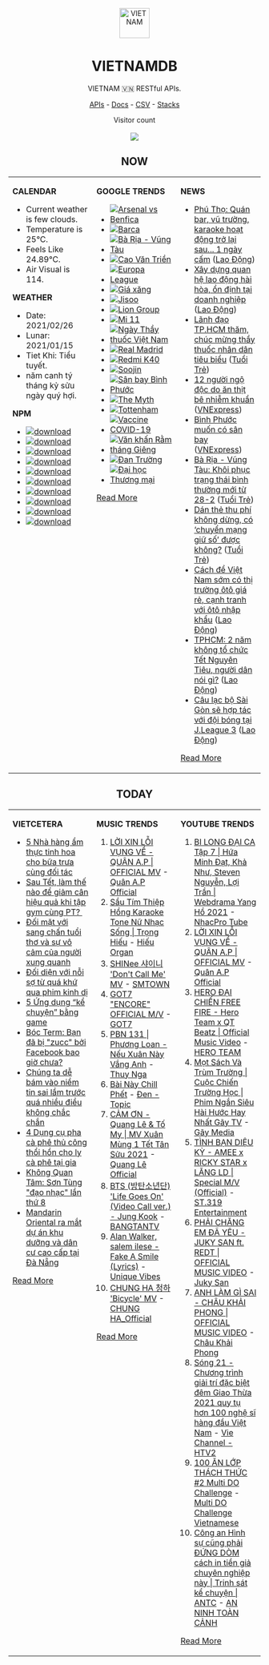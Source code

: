 <p align="center"><img src="https://raw.githubusercontent.com/vietnamdb/vietnamdb/master/images/top.png" alt="VIETNAM" height="60"/></p>
<h1 align="center">VIETNAMDB</h1>
<p align="center">VIETNAM 🇻🇳 RESTful APIs.</p>
<p align="center">
  <a href="https://vietnamdb.herokuapp.com/api">APIs</a> -
  <a href="https://vietnamdb.github.io/#/">Docs</a> -
  <a href="https://github.com/vietnamdb/vietnamdb/tree/master/docs">CSV</a> -
  <a href="https://github.com/vietnamdb/vietnamdb/tree/master/docs/stacks">Stacks</a>
</p>
<p align="center"> 
  Visitor count<br><br>
  <img src="https://profile-counter.glitch.me/vietnamdb/count.svg" />
</p>


<h2 align="center">NOW</h2>

<table style="width:100%"><tbody style="width:100%"><tr><td valign="top" width="33%">

**CALENDAR**

- Current weather is few clouds.
- Temperature is 25°C.
- Feels Like 24.89°C.
- Air Visual is 114.

**WEATHER**

- Date: 2021/02/26
- Lunar: 2021/01/15
- Tiet Khi: Tiểu tuyết.
- năm canh tý tháng kỷ sửu ngày quý hợi.

**NPM**

- [![download](https://img.shields.io/npm/dm/giaohangnhanh.svg?style=flat-square&label=giaohangnhanh&color=red)](https://www.npmjs.com/package/giaohangnhanh)
- [![download](https://img.shields.io/npm/dm/onepay.svg?style=flat-square&label=onepay&color=red)](https://www.npmjs.com/package/onepay)
- [![download](https://img.shields.io/npm/dm/vietcetera.svg?style=flat-square&label=vietcetera&color=red)](https://www.npmjs.com/package/vietcetera)
- [![download](https://img.shields.io/npm/dm/vietnambanks.svg?style=flat-square&label=vietnambanks&color=red)](https://www.npmjs.com/package/vietnambanks)
- [![download](https://img.shields.io/npm/dm/vietnamgovernment.svg?style=flat-square&label=vietnamgovernment&color=red)](https://www.npmjs.com/package/vietnamgovernment)
- [![download](https://img.shields.io/npm/dm/vietnamnews.svg?style=flat-square&label=vietnamnews&color=red)](https://www.npmjs.com/package/vietnamnews)
- [![download](https://img.shields.io/npm/dm/vnapis.svg?style=flat-square&label=vnapis&color=red)](https://www.npmjs.com/package/vnapis)
- [![download](https://img.shields.io/npm/dm/vnpay.svg?style=flat-square&label=vnpay&color=red)](https://www.npmjs.com/package/vnpay)
- [![download](https://img.shields.io/npm/dm/vtcpay.svg?style=flat-square&label=vtcpay&color=red)](https://www.npmjs.com/package/vtcpay)
- [![download](https://img.shields.io/npm/dm/zalopay.svg?style=flat-square&label=zalopay&color=red)](https://www.npmjs.com/package/zalopay)

</td><td valign="top" width="33%">

**GOOGLE TRENDS**

- [![Arsenal vs Benfica](https://img.shields.io/static/v1?label=Arsenal%20vs%20Benfica&message=google&color=red&style=flat-square)](https://www.google.com/search?q=Arsenal%20vs%20Benfica)
- [![Barca](https://img.shields.io/static/v1?label=Barca&message=google&color=red&style=flat-square)](https://www.google.com/search?q=Barca)
- [![Bà Rịa - Vũng Tàu](https://img.shields.io/static/v1?label=B%C3%A0%20R%E1%BB%8Ba%20-%20V%C5%A9ng%20T%C3%A0u&message=google&color=red&style=flat-square)](https://www.google.com/search?q=B%C3%A0%20R%E1%BB%8Ba%20-%20V%C5%A9ng%20T%C3%A0u)
- [![Cao Văn Triền](https://img.shields.io/static/v1?label=Cao%20V%C4%83n%20Tri%E1%BB%81n&message=google&color=red&style=flat-square)](https://www.google.com/search?q=Cao%20V%C4%83n%20Tri%E1%BB%81n)
- [![Europa League](https://img.shields.io/static/v1?label=Europa%20League&message=google&color=red&style=flat-square)](https://www.google.com/search?q=Europa%20League)
- [![Giá xăng](https://img.shields.io/static/v1?label=Gi%C3%A1%20x%C4%83ng&message=google&color=red&style=flat-square)](https://www.google.com/search?q=Gi%C3%A1%20x%C4%83ng)
- [![Jisoo](https://img.shields.io/static/v1?label=Jisoo&message=google&color=red&style=flat-square)](https://www.google.com/search?q=Jisoo)
- [![Lion Group](https://img.shields.io/static/v1?label=Lion%20Group&message=google&color=red&style=flat-square)](https://www.google.com/search?q=Lion%20Group)
- [![Mi 11](https://img.shields.io/static/v1?label=Mi%2011&message=google&color=red&style=flat-square)](https://www.google.com/search?q=Mi%2011)
- [![Ngày Thầy thuốc Việt Nam](https://img.shields.io/static/v1?label=Ng%C3%A0y%20Th%E1%BA%A7y%20thu%E1%BB%91c%20Vi%E1%BB%87t%20Nam&message=google&color=red&style=flat-square)](https://www.google.com/search?q=Ng%C3%A0y%20Th%E1%BA%A7y%20thu%E1%BB%91c%20Vi%E1%BB%87t%20Nam)
- [![Real Madrid](https://img.shields.io/static/v1?label=Real%20Madrid&message=google&color=red&style=flat-square)](https://www.google.com/search?q=Real%20Madrid)
- [![Redmi K40](https://img.shields.io/static/v1?label=Redmi%20K40&message=google&color=red&style=flat-square)](https://www.google.com/search?q=Redmi%20K40)
- [![Soojin](https://img.shields.io/static/v1?label=Soojin&message=google&color=red&style=flat-square)](https://www.google.com/search?q=Soojin)
- [![Sân bay Bình Phước](https://img.shields.io/static/v1?label=S%C3%A2n%20bay%20B%C3%ACnh%20Ph%C6%B0%E1%BB%9Bc&message=google&color=red&style=flat-square)](https://www.google.com/search?q=S%C3%A2n%20bay%20B%C3%ACnh%20Ph%C6%B0%E1%BB%9Bc)
- [![The Myth](https://img.shields.io/static/v1?label=The%20Myth&message=google&color=red&style=flat-square)](https://www.google.com/search?q=The%20Myth)
- [![Tottenham](https://img.shields.io/static/v1?label=Tottenham&message=google&color=red&style=flat-square)](https://www.google.com/search?q=Tottenham)
- [![Vaccine COVID-19](https://img.shields.io/static/v1?label=Vaccine%20COVID-19&message=google&color=red&style=flat-square)](https://www.google.com/search?q=Vaccine%20COVID-19)
- [![Văn khấn Rằm tháng Giêng](https://img.shields.io/static/v1?label=V%C4%83n%20kh%E1%BA%A5n%20R%E1%BA%B1m%20th%C3%A1ng%20Gi%C3%AAng&message=google&color=red&style=flat-square)](https://www.google.com/search?q=V%C4%83n%20kh%E1%BA%A5n%20R%E1%BA%B1m%20th%C3%A1ng%20Gi%C3%AAng)
- [![Đan Trường](https://img.shields.io/static/v1?label=%C4%90an%20Tr%C6%B0%E1%BB%9Dng&message=google&color=red&style=flat-square)](https://www.google.com/search?q=%C4%90an%20Tr%C6%B0%E1%BB%9Dng)
- [![Đại học Thương mại](https://img.shields.io/static/v1?label=%C4%90%E1%BA%A1i%20h%E1%BB%8Dc%20Th%C6%B0%C6%A1ng%20m%E1%BA%A1i&message=google&color=red&style=flat-square)](https://www.google.com/search?q=%C4%90%E1%BA%A1i%20h%E1%BB%8Dc%20Th%C6%B0%C6%A1ng%20m%E1%BA%A1i)

[Read More](https://trends.google.com/trends/?geo=VN)

</td><td valign="top" width="33%">

**NEWS**

- [Phú Thọ: Quán bar, vũ trường, karaoke hoạt động trở lại sau... 1 ngày cấm](https://laodong.vn/xa-hoi/phu-tho-quan-bar-vu-truong-karaoke-hoat-dong-tro-lai-sau-1-ngay-cam-883976.ldo) ([Lao Động](https://laodong.vn))
- [Xây dựng quan hệ lao động hài hòa, ổn định tại doanh nghiệp](https://laodong.vn/cong-doan/xay-dung-quan-he-lao-dong-hai-hoa-on-dinh-tai-doanh-nghiep-883979.ldo) ([Lao Động](https://laodong.vn))
- [Lãnh đạo TP.HCM thăm, chúc mừng thầy thuốc nhân dân tiêu biểu](https://tuoitre.vn/lanh-dao-tp-hcm-tham-chuc-mung-thay-thuoc-nhan-dan-tieu-bieu-20210226150159985.htm) ([Tuổi Trẻ](https://tuoitre.vn))
- [12 người ngộ độc do ăn thịt bê nhiễm khuẩn](https://vnexpress.net/12-nguoi-ngo-doc-do-an-thit-be-nhiem-khuan-4240747.html) ([VNExpress](https://vnexpress.net))
- [Bình Phước muốn có sân bay](https://vnexpress.net/binh-phuoc-muon-co-san-bay-4240660.html) ([VNExpress](https://vnexpress.net))
- [Bà Rịa - Vũng Tàu: Khôi phục trạng thái bình thường mới từ 28-2](https://tuoitre.vn/ba-ria-vung-tau-khoi-phuc-trang-thai-binh-thuong-moi-tu-28-2-20210226175422943.htm) ([Tuổi Trẻ](https://tuoitre.vn))
- [Dán thẻ thu phí không dừng, có ‘chuyển mạng giữ số’ được không?](https://tuoitre.vn/dan-the-thu-phi-khong-dung-co-chuyen-mang-giu-so-duoc-khong-20210226123103467.htm) ([Tuổi Trẻ](https://tuoitre.vn))
- [Cách để Việt Nam sớm có thị trường ôtô giá rẻ, cạnh tranh với ôtô nhập khẩu](https://laodong.vn/video/cach-de-viet-nam-som-co-thi-truong-oto-gia-re-canh-tranh-voi-oto-nhap-khau-883683.ldo) ([Lao Động](https://laodong.vn))
- [TPHCM: 2 năm không tổ chức Tết Nguyên Tiêu, người dân nói gì?](https://laodong.vn/video/tphcm-2-nam-khong-to-chuc-tet-nguyen-tieu-nguoi-dan-noi-gi-883661.ldo) ([Lao Động](https://laodong.vn))
- [Câu lạc bộ Sài Gòn sẽ hợp tác với đội bóng tại J.League 3](https://laodong.vn/the-thao/cau-lac-bo-sai-gon-se-hop-tac-voi-doi-bong-tai-jleague-3-883944.ldo) ([Lao Động](https://laodong.vn))

[Read More](docs/news/README.md)

</td></tr></tbody></table>

<h2 align="center">TODAY</h2>

<table style="width:100%"><tbody style="width:100%"><tr><td valign="top" width="33%">

**VIETCETERA**

- [5 Nhà hàng ẩm thực tinh hoa cho bữa trưa cùng đối tác](https://vietcetera.com/vn/5-chon-an-trua-cho-dan-van-phong)
- [Sau Tết, làm thế nào để giảm cân hiệu quả khi tập gym cùng PT? ](https://vietcetera.com/vn/sau-tet-lam-the-nao-de-giam-can-hieu-qua-khi-tap-gym-cung-pt)
- [Đối mặt với sang chấn tuổi thơ và sự vô cảm của người xung quanh](https://vietcetera.com/vn/doi-mat-voi-sang-chan-tuoi-tho-va-su-vo-cam-cua-nguoi-xung-quanh)
- [Đối diện với nỗi sợ từ quá khứ qua phim kinh dị](https://vietcetera.com/vn/nhung-tac-pham-kinh-di-chat-chua-noi-dau-con-nguoi-cua-mike-flanagan)
- [5 Ứng dụng “kể chuyện” bằng game](https://vietcetera.com/vn/5-ung-dung-ke-chuyen-bang-game)
- [Bóc Term: Bạn đã bị "zucc" bởi Facebook bao giờ chưa?](https://vietcetera.com/vn/boc-term-ban-da-bi-zucc-boi-facebook-bao-gio-chua)
- [Chúng ta dễ bám vào niềm tin sai lầm trước quá nhiều điều không chắc chắn](https://vietcetera.com/vn/truoc-qua-nhieu-dieu-khong-chac-chan-chung-ta-de-bam-vao-niem-tin-sai-lam)
- [4 Dụng cụ pha cà phê thủ công thổi hồn cho ly cà phê tại gia ](https://vietcetera.com/vn/4-dung-cu-pha-ca-phe-thu-cong-thoi-hon-cho-ly-ca-phe-tai-gia)
- [Không Quan Tâm: Sơn Tùng "đạo nhạc" lần thứ 8](https://vietcetera.com/vn/khong-quan-tam-son-tung-dao-nhac-lan-thu-8)
- [Mandarin Oriental ra mắt dự án khu dưỡng và dân cư cao cấp tại Đà Nẵng](https://vietcetera.com/vn/mandarin-oriental-ra-mat-du-an-khu-duong-va-dan-cu-cao-cap-tai-da-nang)

[Read More](https://vietcetera.com/)

</td><td valign="top" width="33%">

**MUSIC TRENDS**

01. [LỜI XIN LỖI VỤNG VỀ - QUÂN A.P | OFFICIAL MV](https://www.youtube.com/watch?v=LhTwcqI71n0) - [Quân A.P Official](https://www.youtube.com/channel/UCXKnIgvBwPV6G-uT7gBXhcA)
02. [Sầu Tím Thiệp Hồng Karaoke Tone Nữ Nhạc Sống | Trọng Hiếu](https://www.youtube.com/watch?v=BRMjeHz412Q) - [Hiếu Organ](https://www.youtube.com/channel/UCWEYgC77_ZlbDxStQyzOwfA)
03. [SHINee 샤이니 'Don't Call Me' MV](https://www.youtube.com/watch?v=p6OoY6xneI0) - [SMTOWN](https://www.youtube.com/channel/UCEf_Bc-KVd7onSeifS3py9g)
04. [GOT7 "ENCORE" OFFICIAL M/V](https://www.youtube.com/watch?v=tAe0yUEzAaI) - [GOT7](https://www.youtube.com/channel/UCNtZPzvkjjB3EuPMNY71cmA)
05. [PBN 131 | Phương Loan - Nếu Xuân Này Vắng Anh](https://www.youtube.com/watch?v=IvkgmzWH_wk) - [Thuy Nga](https://www.youtube.com/channel/UC7nMrW3baKp0dA5Tz9ulVYQ)
06. [Bài Này Chill Phết](https://www.youtube.com/watch?v=eJZ65JSoM6I) - [Đen - Topic](https://www.youtube.com/channel/UCnO5dE4Vim7ghErGKOakt7w)
07. [CẢM ƠN - Quang Lê & Tố My | MV Xuân Mùng 1 Tết Tân Sửu 2021](https://www.youtube.com/watch?v=SeQ1H0oQCPE) - [Quang Lê Official](https://www.youtube.com/channel/UCNqz53FCc3mUg5NyzHxsXGQ)
08. [BTS (방탄소년단) 'Life Goes On' (Video Call ver.) - Jung Kook](https://www.youtube.com/watch?v=ZmxW5QD7cvM) - [BANGTANTV](https://www.youtube.com/channel/UCLkAepWjdylmXSltofFvsYQ)
09. [Alan Walker, salem ilese - Fake A Smile (Lyrics)](https://www.youtube.com/watch?v=eAmluGnsTlo) - [Unique Vibes](https://www.youtube.com/channel/UCn7Z0uhzGS1KjnO-sWml_dw)
10. [CHUNG HA 청하 'Bicycle' MV](https://www.youtube.com/watch?v=_waD9YW8Pa8) - [CHUNG HA_Official](https://www.youtube.com/channel/UC9Gxb0gMCh3EPIDLQXeQUog)

[Read More](https://www.youtube.com/feed/trending?bp=4gIuCggvbS8wNHJsZhIiUExGZ3F1TG5MNTlhbW42X05FZFc5TGswZDdXZWVST0Q2VA%3D%3D)

</td><td valign="top" width="33%">

**YOUTUBE TRENDS**

01. [BI LONG ĐẠI CA Tập 7 | Hứa Minh Đạt, Khả Như, Steven Nguyễn, Lợi Trần | Webdrama Yang Hồ 2021](https://www.youtube.com/watch?v=t_93XyujFLg) - [NhacPro Tube](https://www.youtube.com/channel/UCBZjBKNMZoFih4ubdiIDWLw)
02. [LỜI XIN LỖI VỤNG VỀ - QUÂN A.P | OFFICIAL MV](https://www.youtube.com/watch?v=LhTwcqI71n0) - [Quân A.P Official](https://www.youtube.com/channel/UCXKnIgvBwPV6G-uT7gBXhcA)
03. [HERO ĐẠI CHIẾN FREE FIRE - Hero Team x QT Beatz | Official Music Video](https://www.youtube.com/watch?v=KCzq4aa0wbw) - [HERO TEAM](https://www.youtube.com/channel/UC4uf1-QJkwH-9T5ejvncxIA)
04. [Mọt Sách Và Trùm Trường | Cuộc Chiến Trường Học | Phim Ngắn Siêu Hài Hước Hay Nhất Gãy TV](https://www.youtube.com/watch?v=tHJN7m4_uYg) - [Gãy Media](https://www.youtube.com/channel/UCTp_WPPxWCjdlXK9kqzxm0A)
05. [TÌNH BẠN DIỆU KỲ - AMEE x RICKY STAR x LĂNG LD | Special M/V (Official)](https://www.youtube.com/watch?v=TpmVzBcP70U) - [ST.319 Entertainment](https://www.youtube.com/channel/UCSnVteUNlhr1SqCjTQx0PDQ)
06. [PHẢI CHĂNG EM ĐÃ YÊU - JUKY SAN ft. REDT | OFFICIAL MUSIC VIDEO](https://www.youtube.com/watch?v=O81_4VAson4) - [Juky San](https://www.youtube.com/channel/UC78x4PoknbPpD4KkeoVaKZQ)
07. [ANH LÀM GÌ SAI - CHÂU KHẢI PHONG | OFFICIAL MUSIC VIDEO](https://www.youtube.com/watch?v=1KHmzzUMnTc) - [Châu Khải Phong](https://www.youtube.com/channel/UCoISHZnrIOn4SunyqjrRt4w)
08. [Sóng 21 - Chương trình giải trí đặc biệt đêm Giao Thừa 2021 quy tụ hơn 100 nghệ sĩ hàng đầu Việt Nam](https://www.youtube.com/watch?v=CHaRCw5ccuA) - [Vie Channel - HTV2](https://www.youtube.com/channel/UCkna2OcuN1E6u5I8GVtdkOw)
09. [100 ĂN LỚP THÁCH THỨC #2 Multi DO Challenge](https://www.youtube.com/watch?v=M7rMwAHbkOA) - [Multi DO Challenge Vietnamese](https://www.youtube.com/channel/UC3ZxI9t1wW-Re_XCG66cphA)
10. [Công an Hình sự cũng phải ĐỨNG DÒM cách in tiền giả chuyên nghiệp này | Trinh sát kể chuyện | ANTC](https://www.youtube.com/watch?v=nvA_9wVPcvw) - [AN NINH TOÀN CẢNH](https://www.youtube.com/channel/UCotkNLf_Y3jfbLWuSFUCSBQ)

[Read More](https://www.youtube.com/feed/trending)

</td></tr></tbody></table>
